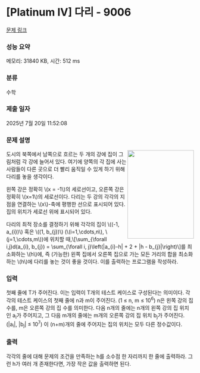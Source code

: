 # [Platinum IV] 다리 - 9006 

[문제 링크](https://www.acmicpc.net/problem/9006) 

### 성능 요약

메모리: 31840 KB, 시간: 512 ms

### 분류

수학

### 제출 일자

2025년 7월 20일 11:52:08

### 문제 설명

<p><img alt="" src="https://onlinejudgeimages.s3-ap-northeast-1.amazonaws.com/problem/9006/1.png" style="float:right; height:237px; width:178px"></p>

<p>도시의 북쪽에서 남쪽으로 흐르는 두 개의 강에 집이 그림처럼 각 강에 늘어서 있다. 여기에 양쪽의 각 집에 사는 사람들이 다른 곳으로 더 빨리 움직일 수 있게 하기 위해 다리를 놓을 생각이다.</p>

<p>왼쪽 강은 정확히 \(x = -1\)의 세로선이고, 오른쪽 강은 정확히 \(x=1\)의 세로선이다. 다리는 두 강의 각각의 지점을 연결하는 \(x\)-축에 평행한 선으로 표시되어 있다. 집의 위치가 세로선 위에 표시되어 있다.</p>

<p>다리의 최적 장소를 결정하기 위해 각각의 집이 \((-1, a_{i})\) 혹은 \((1, b_{j})\) (\(i=1,\cdots,n\), \(j=1,\cdots,m\))에 위치할 때,\[\sum_{\forall i,j}d(a_{i}, b_{j}) = \sum_{\forall i, j}\left(|a_{i}-h| + 2 + |h - b_{j}|\right)\]를 최소화하는 \(h\)에, 즉 (가능한) 왼쪽 집에서 오른쪽 집으로 가는 모든 거리의 합을 최소화하는 \(h\)에 다리를 놓는 것이 좋을 것이다. 이를 출력하는 프로그램을 작성하라.</p>

### 입력 

 <p>첫째 줄에 T가 주어진다. 이는 입력이 T개의 테스트 케이스로 구성된다는 의미이다. 각각의 테스트 케이스의 첫째 줄에 n과 m이 주어진다. (1 ≤ n, m ≤ 10<sup>6</sup>) n은 왼쪽 강의 집 수를, m은 오른쪽 강의 집 수를 의미한다. 다음 n개의 줄에는 n개의 왼쪽 강의 집 위치인 a<sub>i</sub>가 주어지고, 그 다음 m개의 줄에는 m개의 오른쪽 강의 집 위치 b<sub>j</sub>가 주어진다. (|a<sub>i</sub>|, |b<sub>j</sub>| ≤ 10<sup>7</sup>) 이 (n+m)개의 줄에 주어지는 집의 위치는 모두 다른 정수값이다.</p>

### 출력 

 <p>각각의 줄에 대해 문제의 조건을 만족하는 h를 소수점 한 자리까지 한 줄에 출력하라. 그런 h가 여러 개 존재한다면, 가장 작은 값을 출력하면 된다. </p>

